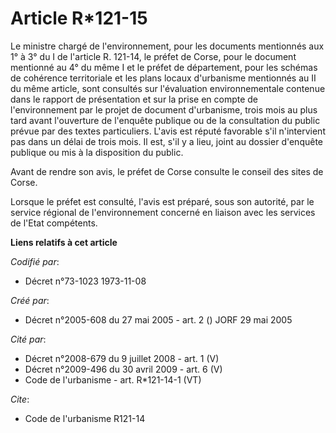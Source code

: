 # Article R*121-15

Le ministre chargé de l'environnement, pour les documents mentionnés aux 1° à 3° du I de l'article R. 121-14, le préfet de
Corse, pour le document mentionné au 4° du même I et le préfet de département, pour les schémas de cohérence territoriale et
les plans locaux d'urbanisme mentionnés au II du même article, sont consultés sur l'évaluation environnementale contenue dans
le rapport de présentation et sur la prise en compte de l'environnement par le projet de document d'urbanisme, trois mois au
plus tard avant l'ouverture de l'enquête publique ou de la consultation du public prévue par des textes particuliers. L'avis
est réputé favorable s'il n'intervient pas dans un délai de trois mois. Il est, s'il y a lieu, joint au dossier d'enquête
publique ou mis à la disposition du public.

Avant de rendre son avis, le préfet de Corse consulte le conseil des sites de Corse.

Lorsque le préfet est consulté, l'avis est préparé, sous son autorité, par le service régional de l'environnement concerné en
liaison avec les services de l'Etat compétents.

**Liens relatifs à cet article**

_Codifié par_:

  - Décret n°73-1023 1973-11-08

_Créé par_:

  - Décret n°2005-608 du 27 mai 2005 - art. 2 () JORF 29 mai 2005

_Cité par_:

  - Décret n°2008-679 du 9 juillet 2008 - art. 1 (V)
  - Décret n°2009-496 du 30 avril 2009 - art. 6 (V)
  - Code de l'urbanisme - art. R*121-14-1 (VT)

_Cite_:

  - Code de l'urbanisme R121-14
